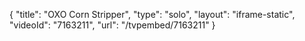 {
    "title": "OXO Corn Stripper",
    "type": "solo",
    "layout": "iframe-static",
    "videoId": "7163211",
    "url": "\/tvpembed\/7163211"
}